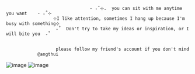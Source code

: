                                     - ₊˚⊹.  you can sit with me anytime you want    - ₊˚⊹
                      ⊹I like attention, sometimes I hang up because I'm busy with something⊹
                       ₊˚  Don't try to take my ideas or inspiration, or I will bite you  ₊˚ 
                 
                       
                       please follow my friend's account if you don't mind
                @angthui
 ![image](https://github.com/user-attachments/assets/f6807db0-2ec7-4174-9190-53700166c8eb)
![image](https://github.com/user-attachments/assets/f6807db0-2ec7-4174-9190-53700166c8eb)


<!--
**github-erro/github-erro** is a ✨ _special_ ✨ repository because its `README.md` (this file) appears on your GitHub profile.

Here are some ideas to get you started:

- 🔭 I’m currently working on ...
- 🌱 I’m currently learning ...
- 👯 I’m looking to collaborate on ...
- 🤔 I’m looking for help with ...
- 💬 Ask me about ...
- 📫 How to reach me: ...
- 😄 Pronouns: ...
- ⚡ Fun fact: ...
-->
